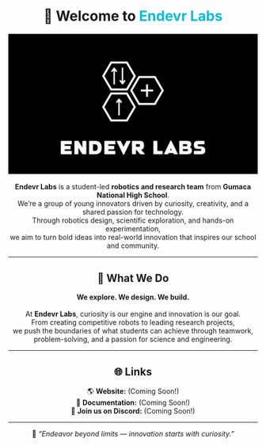 <h1 align="center">👋 Welcome to <span style="color:#00bcd4;">Endevr Labs</span></h1>

<p align="center">
  <img src="./images/endevrlabscoverphoto.png" alt="Endevr Labs Cover Photo" width="800">
</p>

<p align="center">
  <b>Endevr Labs</b> is a student-led <b>robotics and research team</b> from <b>Gumaca National High School</b>.<br>
  We’re a group of young innovators driven by curiosity, creativity, and a shared passion for technology.<br>
  Through robotics design, scientific exploration, and hands-on experimentation,<br>
  we aim to turn bold ideas into real-world innovation that inspires our school and community.
</p>

---

<h2 align="center">🔧 What We Do</h2>

<p align="center">
  <b>We explore. We design. We build.</b><br><br>
  At <b>Endevr Labs</b>, curiosity is our engine and innovation is our goal.<br>
  From creating competitive robots to leading research projects,<br>
  we push the boundaries of what students can achieve through teamwork,<br>
  problem-solving, and a passion for science and engineering.
</p>

---

<h2 align="center">🌐 Links</h2>

<p align="center">
  🌎 <b>Website:</b> (Coming Soon!) <br>
  🧾 <b>Documentation:</b> (Coming Soon!) <br>
  💬 <b>Join us on Discord:</b> (Coming Soon!)
</p>

---

<p align="center">
  🧠 <i>“Endeavor beyond limits — innovation starts with curiosity.”</i>
</p>
